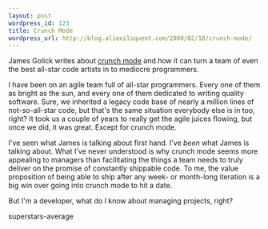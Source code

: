 ```yaml
---
layout: post
wordpress_id: 123
title: Crunch Mode
wordpress_url: http://blog.alieniloquent.com/2008/02/18/crunch-mode/
---
```

James Golick writes about [crunch mode][1] and how it can turn a team of even
the best all-star code artists in to mediocre programmers.

I have been on an agile team full of all-star programmers. Every one of them
as bright as the sun, and every one of them dedicated to writing quality
software. Sure, we inherited a legacy code base of nearly a million lines of
not-so-all-star code, but that's the same situation everybody else is in too,
right? It took us a couple of years to really get the agile juices flowing,
but once we did, it was great. Except for crunch mode.

I've seen what James is talking about first hand. I've _been_ what James is
talking about. What I've never understood is why crunch mode seems more
appealing to managers than facilitating the things a team needs to truly
deliver on the promise of constantly shippable code. To me, the value
proposition of being able to ship after any week- or month-long iteration is a
big win over going into crunch mode to hit a date.

But I'm a developer, what do I know about managing projects, right?

   [1]: http://jamesgolick.com/2008/2/18/the-crunch-mode-paradox-turning-
superstars-average

